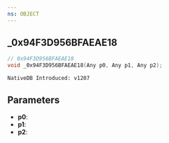 ```yaml
---
ns: OBJECT
---
```

## _0x94F3D956BFAEAE18

```c
// 0x94F3D956BFAEAE18
void _0x94F3D956BFAEAE18(Any p0, Any p1, Any p2);
```

```
NativeDB Introduced: v1207
```

## Parameters
* **p0**:
* **p1**:
* **p2**:

